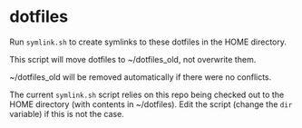 dotfiles
========

Run `symlink.sh` to create symlinks to these dotfiles in the HOME directory.

This script will move dotfiles to ~/dotfiles_old, not overwrite them.

~/dotfiles_old will be removed automatically if there were no conflicts.

The current `symlink.sh` script relies on this repo being checked out to the HOME directory (with contents in ~/dotfiles).
Edit the script (change the `dir` variable) if this is not the case.
